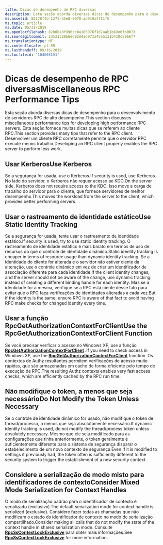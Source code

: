 ```yaml
---
title: Dicas de desempenho de RPC diversas
description: Esta seção aborda diversas dicas de desempenho para o desenvolvimento de servidores RPC de alto desempenho. Esta seção fornece muitas dicas que se referem ao cliente RPC. Desenvolver um cliente RPC corretamente permite que o servidor RPC execute menos trabalho.
ms.assetid: 82278f4b-1273-45e8-9078-ad919a4711f0
ms.topic: article
ms.date: 05/31/2018
ms.openlocfilehash: 82b0b43f996cc0a165076f1d7aab1b69e6fb9b73
ms.sourcegitcommit: 2d531328b6ed82d4ad971a45a5131b430c5866f7
ms.translationtype: MT
ms.contentlocale: pt-BR
ms.lasthandoff: 09/16/2019
ms.locfileid: "104005151"
---
```

# <a name="miscellaneous-rpc-performance-tips"></a><span data-ttu-id="f0f98-105">Dicas de desempenho de RPC diversas</span><span class="sxs-lookup"><span data-stu-id="f0f98-105">Miscellaneous RPC Performance Tips</span></span>

<span data-ttu-id="f0f98-106">Esta seção aborda diversas dicas de desempenho para o desenvolvimento de servidores RPC de alto desempenho.</span><span class="sxs-lookup"><span data-stu-id="f0f98-106">This section discusses miscellaneous performance tips for developing high performance RPC servers.</span></span> <span data-ttu-id="f0f98-107">Esta seção fornece muitas dicas que se referem ao cliente RPC.</span><span class="sxs-lookup"><span data-stu-id="f0f98-107">This section provides many tips that refer to the RPC client.</span></span> <span data-ttu-id="f0f98-108">Desenvolver um cliente RPC corretamente permite que o servidor RPC execute menos trabalho.</span><span class="sxs-lookup"><span data-stu-id="f0f98-108">Developing an RPC client properly enables the RPC server to perform less work.</span></span>

## <a name="use-kerberos"></a><span data-ttu-id="f0f98-109">Usar Kerberos</span><span class="sxs-lookup"><span data-stu-id="f0f98-109">Use Kerberos</span></span>

<span data-ttu-id="f0f98-110">Se a segurança for usada, use o Kerberos.</span><span class="sxs-lookup"><span data-stu-id="f0f98-110">If security is used, use Kerberos.</span></span> <span data-ttu-id="f0f98-111">No lado do servidor, o Kerberos não requer acesso ao KDC.</span><span class="sxs-lookup"><span data-stu-id="f0f98-111">On the server side, Kerberos does not require access to the KDC.</span></span> <span data-ttu-id="f0f98-112">Isso move a carga de trabalho do servidor para o cliente, que fornece servidores de melhor desempenho.</span><span class="sxs-lookup"><span data-stu-id="f0f98-112">This moves the workload from the server to the client, which provides better performing servers.</span></span>

## <a name="use-static-identity-tracking"></a><span data-ttu-id="f0f98-113">Usar o rastreamento de identidade estático</span><span class="sxs-lookup"><span data-stu-id="f0f98-113">Use Static Identity Tracking</span></span>

<span data-ttu-id="f0f98-114">Se a segurança for usada, tente usar o rastreamento de identidade estático.</span><span class="sxs-lookup"><span data-stu-id="f0f98-114">If security is used, try to use static identity tracking.</span></span> <span data-ttu-id="f0f98-115">O rastreamento de identidade estático é mais barato em termos de uso de recursos do que o controle de identidade dinâmico.</span><span class="sxs-lookup"><span data-stu-id="f0f98-115">Static identity tracking is cheaper in terms of resource usage than dynamic identity tracking.</span></span> <span data-ttu-id="f0f98-116">Se a identidade do cliente for alterada e o servidor não estiver ciente da alteração, use o controle dinâmico em vez de criar um identificador de associação diferente para cada identidade.</span><span class="sxs-lookup"><span data-stu-id="f0f98-116">If the client identity changes, and the server should not be aware of the change, use dynamic tracking instead of creating a different binding handle for each identity.</span></span> <span data-ttu-id="f0f98-117">Mas se a identidade for a mesma, verifique se a RPC está ciente desse fato para evitar que o RPC faça verificações de identidades alteradas a cada vez.</span><span class="sxs-lookup"><span data-stu-id="f0f98-117">But if the identity is the same, ensure RPC is aware of that fact to avoid having RPC make checks for changed identity every time.</span></span>

## <a name="use-the-rpcgetauthorizationcontextforclient-function"></a><span data-ttu-id="f0f98-118">Usar a função RpcGetAuthorizationContextForClient</span><span class="sxs-lookup"><span data-stu-id="f0f98-118">Use the RpcGetAuthorizationContextForClient Function</span></span>

<span data-ttu-id="f0f98-119">Se você precisar verificar o acesso no Windows XP, use a função [**RpcGetAuthorizationContextForClient**](/windows/desktop/api/Rpcasync/nf-rpcasync-rpcgetauthorizationcontextforclient) .</span><span class="sxs-lookup"><span data-stu-id="f0f98-119">If you need to check access in Windows XP, use the [**RpcGetAuthorizationContextForClient**](/windows/desktop/api/Rpcasync/nf-rpcasync-rpcgetauthorizationcontextforclient) function.</span></span> <span data-ttu-id="f0f98-120">Os contextos de Authz resultantes permitem verificações de acesso muito rápidas, que são armazenadas em cache de forma eficiente pelo tempo de execução de RPC.</span><span class="sxs-lookup"><span data-stu-id="f0f98-120">The resulting Authz contexts enables very fast access checks, which are efficiently cached by the RPC run time.</span></span>

## <a name="do-not-modify-the-token-unless-necessary"></a><span data-ttu-id="f0f98-121">Não modifique o token, a menos que seja necessário</span><span class="sxs-lookup"><span data-stu-id="f0f98-121">Do Not Modify the Token Unless Necessary</span></span>

<span data-ttu-id="f0f98-122">Se o controle de identidade dinâmico for usado, não modifique o token de thread/processo, a menos que seja absolutamente necessário.</span><span class="sxs-lookup"><span data-stu-id="f0f98-122">If dynamic identity tracking is used, do not modify the thread/process token unless absolutely necessary.</span></span> <span data-ttu-id="f0f98-123">Mesmo que ele seja modificado para as configurações que tinha anteriormente, o token geralmente é suficientemente diferente para o sistema de segurança disparar o estabelecimento de um novo contexto de segurança.</span><span class="sxs-lookup"><span data-stu-id="f0f98-123">Even if it is modified to settings it previously had, the token often is sufficiently different to the security system to trigger the establishment of a new security context.</span></span>

## <a name="consider-mixed-mode-serialization-for-context-handles"></a><span data-ttu-id="f0f98-124">Considere a serialização de modo misto para identificadores de contexto</span><span class="sxs-lookup"><span data-stu-id="f0f98-124">Consider Mixed Mode Serialization for Context Handles</span></span>

<span data-ttu-id="f0f98-125">O modo de serialização padrão para o identificador de contexto é serializado (exclusivo).</span><span class="sxs-lookup"><span data-stu-id="f0f98-125">The default serialization mode for context handle is serialized (exclusive).</span></span> <span data-ttu-id="f0f98-126">Considere fazer todas as chamadas que não modificam o estado do identificador de contexto no modo de serialização compartilhado.</span><span class="sxs-lookup"><span data-stu-id="f0f98-126">Consider making all calls that do not modify the state of the context handle in shared serialization mode.</span></span> <span data-ttu-id="f0f98-127">Consulte [**RpcSsContextLockExclusive**](/windows/desktop/api/Rpcasync/nf-rpcasync-rpcsscontextlockexclusive) para obter mais informações.</span><span class="sxs-lookup"><span data-stu-id="f0f98-127">See [**RpcSsContextLockExclusive**](/windows/desktop/api/Rpcasync/nf-rpcasync-rpcsscontextlockexclusive) for more information.</span></span>

 

 




